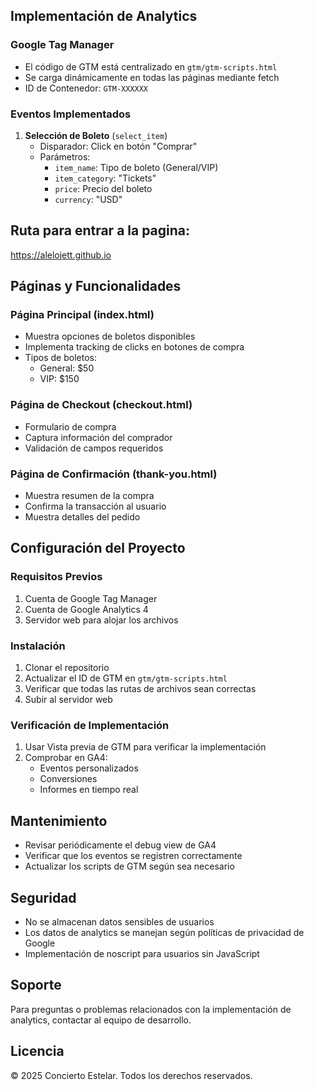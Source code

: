 ## Implementación de Analytics

### Google Tag Manager
- El código de GTM está centralizado en `gtm/gtm-scripts.html`
- Se carga dinámicamente en todas las páginas mediante fetch
- ID de Contenedor: `GTM-XXXXXX`

### Eventos Implementados
1. **Selección de Boleto** (`select_item`)
   - Disparador: Click en botón "Comprar"
   - Parámetros:
     - `item_name`: Tipo de boleto (General/VIP)
     - `item_category`: "Tickets"
     - `price`: Precio del boleto
     - `currency`: "USD"

## Ruta para entrar a la pagina:
https://alelojett.github.io

## Páginas y Funcionalidades

### Página Principal (index.html)
- Muestra opciones de boletos disponibles
- Implementa tracking de clicks en botones de compra
- Tipos de boletos:
  - General: $50
  - VIP: $150

### Página de Checkout (checkout.html)
- Formulario de compra
- Captura información del comprador
- Validación de campos requeridos

### Página de Confirmación (thank-you.html)
- Muestra resumen de la compra
- Confirma la transacción al usuario
- Muestra detalles del pedido

## Configuración del Proyecto

### Requisitos Previos
1. Cuenta de Google Tag Manager
2. Cuenta de Google Analytics 4
3. Servidor web para alojar los archivos

### Instalación
1. Clonar el repositorio
2. Actualizar el ID de GTM en `gtm/gtm-scripts.html`
3. Verificar que todas las rutas de archivos sean correctas
4. Subir al servidor web

### Verificación de Implementación
1. Usar Vista previa de GTM para verificar la implementación
2. Comprobar en GA4:
   - Eventos personalizados
   - Conversiones
   - Informes en tiempo real

## Mantenimiento
- Revisar periódicamente el debug view de GA4
- Verificar que los eventos se registren correctamente
- Actualizar los scripts de GTM según sea necesario

## Seguridad
- No se almacenan datos sensibles de usuarios
- Los datos de analytics se manejan según políticas de privacidad de Google
- Implementación de noscript para usuarios sin JavaScript

## Soporte
Para preguntas o problemas relacionados con la implementación de analytics, contactar al equipo de desarrollo.

## Licencia
© 2025 Concierto Estelar. Todos los derechos reservados.
